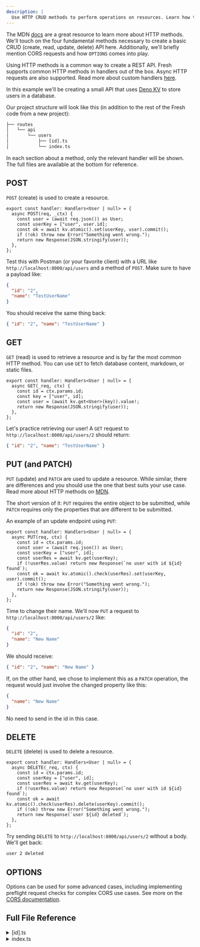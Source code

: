 ```yaml
---
description: |
  Use HTTP CRUD methods to perform operations on resources. Learn how to use HTTP handlers to create a RESTful API.
---
```


The MDN [docs](https://developer.mozilla.org/en-US/docs/Web/HTTP/Methods) are a
great resource to learn more about HTTP methods. We'll touch on the four
fundamental methods necessary to create a basic CRUD (create, read, update,
delete) API here. Additionally, we'll briefly mention CORS requests and how
`OPTIONS` comes into play.

Using HTTP methods is a common way to create a REST API. Fresh supports common
HTTP methods in handlers out of the box. Async HTTP requests are also supported.
Read more about custom handlers [here](/docs/getting-started/custom-handlers).

In this example we'll be creating a small API that uses
[Deno KV](https://deno.com/kv) to store users in a database.

Our project structure will look like this (in addition to the rest of the Fresh
code from a new project):

```txt { "title": "Project structure" }
├── routes
│   └── api
│       └── users
│           ├── [id].ts
│           └── index.ts
```

In each section about a method, only the relevant handler will be shown. The
full files are available at the bottom for reference.

## POST

`POST` (create) is used to create a resource.

```tsx { "title": "routes/api/users/index.ts" }
export const handler: Handlers<User | null> = {
  async POST(req, _ctx) {
    const user = (await req.json()) as User;
    const userKey = ["user", user.id];
    const ok = await kv.atomic().set(userKey, user).commit();
    if (!ok) throw new Error("Something went wrong.");
    return new Response(JSON.stringify(user));
  },
};
```

Test this with Postman (or your favorite client) with a URL like
`http://localhost:8000/api/users` and a method of `POST`. Make sure to have a
payload like:

```json { "title": "Server Response" }
{
  "id": "2",
  "name": "TestUserName"
}
```

You should receive the same thing back:

```json { "title": "Server Response" }
{ "id": "2", "name": "TestUserName" }
```

## GET

`GET` (read) is used to retrieve a resource and is by far the most common HTTP
method. You can use `GET` to fetch database content, markdown, or static files.

```tsx { "title": "routes/api/users/[id].ts" }
export const handler: Handlers<User | null> = {
  async GET(_req, ctx) {
    const id = ctx.params.id;
    const key = ["user", id];
    const user = (await kv.get<User>(key)).value!;
    return new Response(JSON.stringify(user));
  },
};
```

Let's practice retrieving our user! A `GET` request to
`http://localhost:8000/api/users/2` should return:

```json { "title": "Server Response" }
{ "id": "2", "name": "TestUserName" }
```

## PUT (and PATCH)

`PUT` (update) and `PATCH` are used to update a resource. While similar, there
are differences and you should use the one that best suits your use case. Read
more about HTTP methods on
[MDN](https://developer.mozilla.org/en-US/docs/Web/HTTP/Methods).

The short version of it: `PUT` requires the entire object to be submitted, while
`PATCH` requires only the properties that are different to be submitted.

An example of an update endpoint using `PUT`:

```tsx { "title": "routes/api/users/[id].ts" }
export const handler: Handlers<User | null> = {
  async PUT(req, ctx) {
    const id = ctx.params.id;
    const user = (await req.json()) as User;
    const userKey = ["user", id];
    const userRes = await kv.get(userKey);
    if (!userRes.value) return new Response(`no user with id ${id} found`);
    const ok = await kv.atomic().check(userRes).set(userKey, user).commit();
    if (!ok) throw new Error("Something went wrong.");
    return new Response(JSON.stringify(user));
  },
};
```

Time to change their name. We'll now `PUT` a request to
`http://localhost:8000/api/users/2` like:

```json { "title": "Server Request" }
{
  "id": "2",
  "name": "New Name"
}
```

We should receive:

```json { "title": "Server Response" }
{ "id": "2", "name": "New Name" }
```

If, on the other hand, we chose to implement this as a `PATCH` operation, the
request would just involve the changed property like this:

```json { "title": "Server Request" }
{
  "name": "New Name"
}
```

No need to send in the id in this case.

## DELETE

`DELETE` (delete) is used to delete a resource.

```tsx { "title": "routes/api/users/[id].ts" }
export const handler: Handlers<User | null> = {
  async DELETE(_req, ctx) {
    const id = ctx.params.id;
    const userKey = ["user", id];
    const userRes = await kv.get(userKey);
    if (!userRes.value) return new Response(`no user with id ${id} found`);
    const ok = await kv.atomic().check(userRes).delete(userKey).commit();
    if (!ok) throw new Error("Something went wrong.");
    return new Response(`user ${id} deleted`);
  },
};
```

Try sending `DELETE` to `http://localhost:8000/api/users/2` without a body.
We'll get back:

```txt { "title": "Server response" }
user 2 deleted
```

## OPTIONS

Options can be used for some advanced cases, including implementing preflight
request checks for complex CORS use cases. See more on the
[CORS documentation](/docs/examples/dealing-with-cors).

## Full File Reference

<details>
<summary>[id].ts</summary>

```ts { "title": "routes/api/users/[id].ts" }
import type { Handlers } from "$fresh/server.ts";

type User = {
  id: string;
  name: string;
};

const kv = await Deno.openKv();

export const handler: Handlers<User | null> = {
  async GET(_req, ctx) {
    const id = ctx.params.id;
    const key = ["user", id];
    const user = (await kv.get<User>(key)).value!;
    return new Response(JSON.stringify(user));
  },
  async DELETE(_req, ctx) {
    const id = ctx.params.id;
    const userKey = ["user", id];
    const userRes = await kv.get(userKey);
    if (!userRes.value) return new Response(`no user with id ${id} found`);
    const ok = await kv.atomic().check(userRes).delete(userKey).commit();
    if (!ok) throw new Error("Something went wrong.");
    return new Response(`user ${id} deleted`);
  },
  async PUT(req, ctx) {
    const id = ctx.params.id;
    const user = (await req.json()) as User;
    const userKey = ["user", id];
    const userRes = await kv.get(userKey);
    if (!userRes.value) return new Response(`no user with id ${id} found`);
    const ok = await kv.atomic().check(userRes).set(userKey, user).commit();
    if (!ok) throw new Error("Something went wrong.");
    return new Response(JSON.stringify(user));
  },
};
```

</details>

<details>
<summary>index.ts</summary>

```ts { "title": "routes/api/users/index.ts" }
import type { Handlers } from "$fresh/server.ts";

type User = {
  id: string;
  name: string;
};

const kv = await Deno.openKv();

export const handler: Handlers<User | null> = {
  async GET(_req, _ctx) {
    const users = [];
    for await (const res of kv.list({ prefix: ["user"] })) {
      users.push(res.value);
    }
    return new Response(JSON.stringify(users));
  },
  async POST(req, _ctx) {
    const user = (await req.json()) as User;
    const userKey = ["user", user.id];
    const ok = await kv.atomic().set(userKey, user).commit();
    if (!ok) throw new Error("Something went wrong.");
    return new Response(JSON.stringify(user));
  },
};
```

</details>
